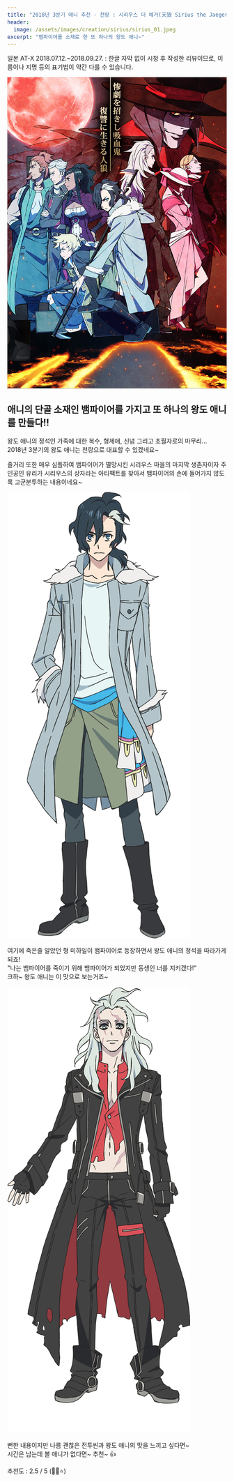 ```yaml
---
title: "2018년 3분기 애니 추천 - 천랑 : 시리우스 더 예거(天狼 Sirius the Jaeger)"
header:
  image: /assets/images/creation/sirius/sirius_01.jpeg
excerpt: "뱀파이어를 소재로 한 또 하나의 왕도 애니~"
---
```


일본 AT-X 2018.07.12.~2018.09.27.
: 한글 자막 없이 시청 후 작성한 리뷰이므로, 이름이나 지명 등의 표기법이 약간 다를 수 있습니다.

![시리우스](/assets/images/creation/sirius/sirius_02.jpg)

## 애니의 단골 소재인 뱀파이어를 가지고 또 하나의 왕도 애니를 만들다!!

왕도 애니의 정석인 가족에 대한 복수, 형제애, 신념 그리고 초월자로의 마무리...  
2018년 3분기의 왕도 애니는 천랑으로 대표할 수 있겠네요~

줄거리 또한 매우 심플하여 뱀파이어가 멸망시킨 시리우스 마을의 마지막 생존자이자 주인공인 유리가 시리우스의 상자라는 아티팩트를 찾아서 뱀파이어의 손에 들어가지 않도록 고군분투하는 내용이네요~

![시리우스](/assets/images/creation/sirius/sirius_03.png)

여기에 죽은줄 알았던 형 미하일이 뱀파이어로 등장하면서 왕도 애니의 정석을 따라가게 되죠!  
"나는 뱀파이어를 죽이기 위해 뱀파이어가 되었지만 동생인 너를 지키겠다!"  
크하~ 왕도 애니는 이 맛으로 보는거죠~

![시리우스](/assets/images/creation/sirius/sirius_04.png)

뻔한 내용이지만 나름 괜찮은 전투씬과 왕도 애니의 맛을 느끼고 싶다면~  
시간은 남는데 볼 애니가 없다면~ 추천~ :thumbsup:  

추천도 : 2.5 / 5 (:star2::star2::star:)
